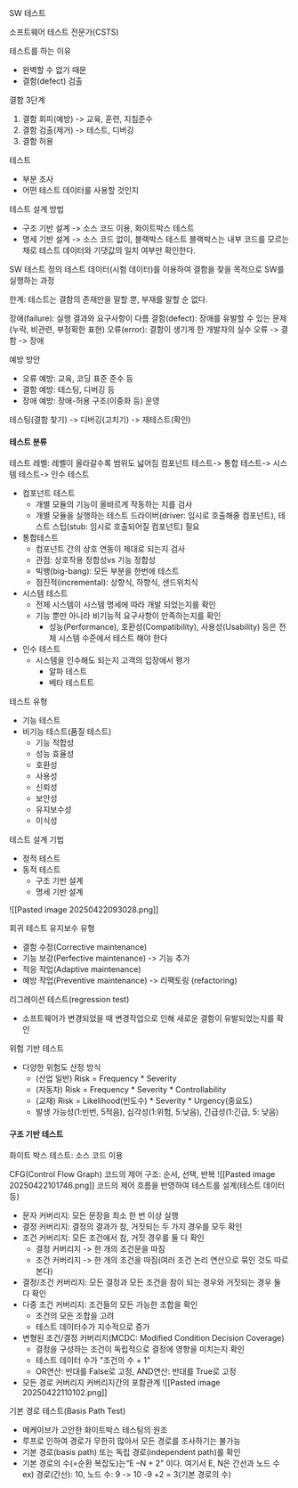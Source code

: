 
SW 테스트

소프트웨어 테스트 전문가(CSTS)

테스트를 하는 이유
- 완벽할 수 없기 때문
- 결함(defect) 검출
	
결함 3단계
1. 결함 회피(예방) -> 교육, 훈련, 지침준수
2. 결함 검출(제거) -> 테스트, 디버깅
3. 결함 허용

테스트
- 부분 조사
- 어떤 테스트 데이터를 사용할 것인지

테스트 설계 방법
- 구조 기반 설계 -> 소스 코드 이용, 화이트박스 테스트
- 명세 기반 설계 -> 소스 코드 없이, 블랙박스 테스트
블랙박스는 내부 코드를 모르는 채로 테스트 데이터와 기댓값의 일치 여부만 확인한다.

SW 테스트 정의
테스트 데이터(시험 데이터)를 이용하여 결함을 찾을 목적으로 SW를 실행하는 과정

한계: 테스트는 결함의 존재만을 말할 뿐, 부재를 말할 순 없다.

장애(failure): 실행 결과와 요구사항이 다름 
결함(defect): 장애를 유발할 수 있는 문제 (누락, 비관련, 부정확한 표현)
오류(error): 결함이 생기게 한 개발자의 실수
오류 -> 결함 -> 장애

예방 방안
- 오류 예방: 교육, 코딩 표준 준수 등 
- 결함 예방: 테스팅, 디버깅 등 
- 장애 예방: 장애-허용 구조(이중화 등) 운영

테스팅(결함 찾기) -> 디버깅(고치기) -> 재테스트(확인)

#### 테스트 분류
테스트 레벨: 레벨이 올라갈수록 범위도 넓어짐
컴포넌트 테스트-> 통합 테스트-> 시스템 테스트-> 인수 테스트
- 컴포넌트 테스트
	- 개별 모듈의 기능이 올바르게 작동하는 지를 검사
	- 개별 모듈을 실행하는 테스트 드라이버(driver: 임시로 호출해줄 컴포넌트), 테스트 스텁(stub: 임시로 호출되어질 컴포넌트) 필요
- 통합테스트
	- 컴포넌트 간의 상호 연동이 제대로 되는지 검사
	- 관점: 상호작용 정합성vs 기능 정합성
	- 빅뱅(big-bang): 모든 부분을 한번에 테스트
	- 점진적(incremental): 상향식, 하향식, 샌드위치식
- 시스템 테스트
	- 전체 시스템이 시스템 명세에 따라 개발 되었는지를 확인
	- 기능 뿐만 아니라 비기능적 요구사항이 만족하는지를 확인
		- 성능(Performance), 호환성(Compatibility), 사용성(Usability) 등은 전체 시스템 수준에서 테스트 해야 한다
- 인수 테스트
	- 시스템을 인수해도 되는지 고객의 입장에서 평가
		- 알파 테스트
		- 베타 테스트트

테스트 유형
- 기능 테스트
- 비기능 테스트(품질 테스트)
	- 기능 적합성
	- 성능 효율성
	- 호환성
	- 사용성
	- 신뢰성
	- 보안성
	- 유지보수성
	- 이식성

테스트 설계 기법
- 정적 테스트
- 동적 테스트
	- 구조 기반 설계
	- 명세 기반 설계

![[Pasted image 20250422093028.png]]

회귀 테스트
유지보수 유형
- 결함 수정(Corrective maintenance) 
- 기능 보강(Perfective maintenance) -> 기능 추가
- 적응 작업(Adaptive maintenance) 
- 예방 작업(Preventive maintenance) -> 리팩토링 (refactoring)

리그레이션 테스트(regression test) 
- 소프트웨어가 변경되었을 때 변경작업으로 인해 새로운 결함이 유발되었는지를 확인

위험 기반 테스트
- 다양한 위험도 산정 방식
	- (산업 일반) Risk = Frequency * Severity
	- (자동차) Risk = Frequency * Severity * Controllability
	- (교재) Risk = Likelihood(빈도수) * Severity * Urgency(중요도)
	- 발생 가능성(1:빈번, 5적음), 심각성(1:위험, 5:낮음), 긴급성(1:긴급, 5: 낮음)

#### 구조 기반 테스트
화이트 박스 테스트: 소스 코드 이용

CFG(Control Flow Graph)
코드의 제어 구조: 순서, 선택, 반복
![[Pasted image 20250422101746.png]]
코드의 제어 흐름을 반영하여 테스트를 설계(테스트 데이터 등)
- 문자 커버리지: 모든 문장을 최소 한 번 이상 실행
- 결정 커버리지: 결정의 결과가 참, 거짓되는 두 가지 경우를 모두 확인
- 조건 커버리지: 모든 조건에서 참, 거짓 경우를 둘 다 확인
	- 결정 커버리지 -> 한 개의 조건문을 따짐
	- 조건 커버리지 -> 한 개의 조건을 따짐(여러 조건 논리 연산으로 묶인 것도 따로 본다)
- 결정/조건 커버리지: 모든 결정과 모든 조건을 참이 되는 경우와 거짓되는 경우 둘 다 확인
- 다중 조건 커버리지: 조건들의 모든 가능한 조합을 확인
	- 조건의 모든 조합을 고려
	- 테스트 데이터수가 지수적으로 증가
- 변형된 조건/결정 커버리지(MCDC: Modified Condition Decision Coverage)
	- 결정을 구성하는 조건이 독립적으로 결정에 영향을 미치는지 확인
	- 테스트 데이터 수가 "조건의 수 + 1"
	- OR연산: 반대를 False로 고정, AND연산: 반대를 True로 고정
- 모든 경로 커버리지
커버리지간의 포함관계
![[Pasted image 20250422110102.png]]

기본 경로 테스트(Basis Path Test)
- 메케이브가 고안한 화이트박스 테스팅의 원조
- 루프로 인하여 경로가 무한히 많아서 모든 경로를 조사하기는 불가능
- 기본 경로(basis path) 또는 독립 경로(independent path)를 확인
- 기본 경로의 수(=순환 복잡도)는“E –N + 2” 이다. 여기서 E, N은 간선과 노드 수 ex) 경로(간선): 10, 노드 수: 9 -> 10 -9 +2 = 3(기본 경로의 수)

